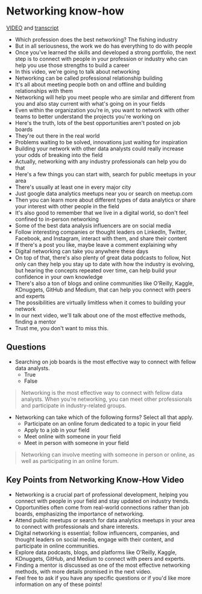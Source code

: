 # Networking know-how

[VIDEO](./resources/1_video_networking-know-how.mp4) and [transcript](./resources/1_video_networking-know-how.txt)

- Which profession does the best networking? The fishing industry
- But in all seriousness, the work we do has everything to do with people
- Once you've learned the skills and developed a strong portfolio, the next step is to connect with people in your profession or industry who can help you use those strengths to build a career
- In this video, we're going to talk about networking
- Networking can be called professional relationship building
- It's all about meeting people both on and offline and building relationships with them
- Networking will help you meet people who are similar and different from you and also stay current with what's going on in your fields
- Even within the organization you're in, you want to network with other teams to better understand the projects you're working on
- Here's the truth, lots of the best opportunities aren't posted on job boards
- They're out there in the real world
- Problems waiting to be solved, innovations just waiting for inspiration
- Building your network with other data analysts could really increase your odds of breaking into the field
- Actually, networking with any industry professionals can help you do that
- Here's a few things you can start with, search for public meetups in your area
- There's usually at least one in every major city
- Just google data analytics meetups near you or search on meetup.com
- Then you can learn more about different types of data analytics or share your interest with other people in the field
- It's also good to remember that we live in a digital world, so don't feel confined to in-person networking
- Some of the best data analysis influencers are on social media
- Follow interesting companies or thought leaders on LinkedIn, Twitter, Facebook, and Instagram, interact with them, and share their content
- If there's a post you like, maybe leave a comment explaining why
- Digital networking can take you anywhere these days
- On top of that, there's also plenty of great data podcasts to follow, Not only can they help you stay up to date with how the industry is evolving, but hearing the concepts repeated over time, can help build your confidence in your own knowledge
- There's also a ton of blogs and online communities like O'Reilly, Kaggle, KDnuggets, GitHub and Medium, that can help you connect with peers and experts
- The possibilities are virtually limitless when it comes to building your network
- In our next video, we'll talk about one of the most effective methods, finding a mentor
- Trust me, you don't want to miss this.

## Questions

- Searching on job boards is the most effective way to connect with fellow data analysts.
  - True
  - False

> Networking is the most effective way to connect with fellow data analysts. When you’re networking, you can meet other professionals and participate in industry-related groups.

- Networking can take which of the following forms? Select all that apply.
  - Participate on an online forum dedicated to a topic in your field
  - Apply to a job in your field
  - Meet online with someone in your field
  - Meet in person with someone in your field

> Networking can involve meeting with someone in person or online, as well as participating in an online forum.

## Key Points from Networking Know-How Video

- Networking is a crucial part of professional development, helping you connect with people in your field and stay updated on industry trends.
- Opportunities often come from real-world connections rather than job boards, emphasizing the importance of networking.
- Attend public meetups or search for data analytics meetups in your area to connect with professionals and share interests.
- Digital networking is essential; follow influencers, companies, and thought leaders on social media, engage with their content, and participate in online communities.
- Explore data podcasts, blogs, and platforms like O'Reilly, Kaggle, KDnuggets, GitHub, and Medium to connect with peers and experts.
- Finding a mentor is discussed as one of the most effective networking methods, with more details promised in the next video.
- Feel free to ask if you have any specific questions or if you'd like more information on any of these points!
